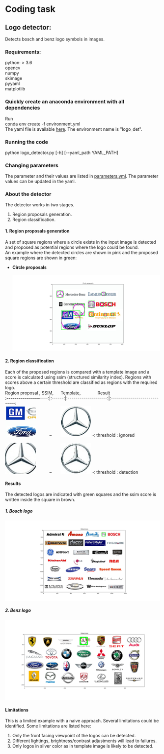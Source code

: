 # Coding task
## Logo detector: 
Detects bosch and benz logo symbols in images.

### Requirements:
python: > 3.6 <br />
opencv <br />
numpy <br />
skimage <br />
pyyaml <br />
matplotlib <br />

### Quickly create an anaconda environment with all dependencies
Run <br />
conda env create -f environment.yml <br />
The yaml file is available [here](https://github.com/NareshGuru77/logo_detector/blob/master/environment.yml). The environment name is "logo_det".

### Running the code
python logo_detector.py [-h] [--yaml_path YAML_PATH]

### Changing parameters
The parameter and their values are listed in [parameters.yml](https://github.com/NareshGuru77/logo_detector/blob/master/parameters.yml). The parameter values can be updated in the yaml.

### About the detector
The detector works in two stages. <br />
1. Region proposals generation.
2. Region classification.

#### 1. Region proposals generation
A set of square regions where a circle exists in the input image is detected and proposed as potential regions where the logo could be found. <br />
An example where the detected circles are shown in pink and the proposed square regions are shown in green:

* **Circle proposals**<br/><br/>
![Circle proposals](https://github.com/NareshGuru77/logo_detector/blob/master/results/region_proposals.jpg)

#### 2. Region classification
Each of the proposed regions is compared with a template image and a score is calculated using ssim (structured similarity index). Regions with scores above a certain threshold are classified as regions with the required logo. <br />
Region proposal            , SSIM,   &nbsp;&nbsp;&nbsp;&nbsp; Template, &nbsp;&nbsp;&nbsp;&nbsp;&nbsp;&nbsp;&nbsp;&nbsp;&nbsp;&nbsp;&nbsp;&nbsp; Result <br />
:---------------------:|:------:|:--------------------:|:-----------------------------: <br />
<img src="https://github.com/NareshGuru77/logo_detector/blob/master/results/region_w.jpg" width="100" height="100"> &nbsp;&nbsp;&nbsp;&nbsp;&nbsp;&nbsp;&nbsp;&nbsp;&nbsp; ~ &nbsp;&nbsp;&nbsp;&nbsp;&nbsp; <img src="https://github.com/NareshGuru77/logo_detector/blob/master/results/template_w.jpg" width="100" height="100"> < threshold : ignored <br />
<br />
<img src="https://github.com/NareshGuru77/logo_detector/blob/master/results/region_c.jpg" width="100" height="100"> &nbsp;&nbsp;&nbsp;&nbsp;&nbsp;&nbsp;&nbsp;&nbsp;&nbsp; ~ &nbsp;&nbsp;&nbsp;&nbsp;&nbsp; <img src="https://github.com/NareshGuru77/logo_detector/blob/master/results/template_c.jpg" width="100" height="100"> < threshold : detection

#### Results
The detected logos are indicated with green squares and the ssim score is written inside the square in brown.
##### 1. Bosch logo
![Circle proposals](https://github.com/NareshGuru77/logo_detector/blob/master/results/bosch_result.jpg)

##### 2. Benz logo
![Circle proposals](https://github.com/NareshGuru77/logo_detector/blob/master/results/benz_result.jpg)

#### Limitations
This is a limited example with a naive approach. Several limitations could be identified. Some limitations are listed here: <br />
1. Only the front facing viewpoint of the logos can be detected.
2. Different lightings, brightness/contrast adjustments will lead to failures.
3. Only logos in silver color as in template image is likely to be detected.
